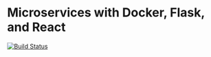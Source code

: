 # Microservices with Docker, Flask, and React

[![Build Status](https://travis-ci.com/jackycsl/microservices-testdriven-app.svg?branch=master)](https://travis-ci.com/jackycsl/microservices-testdriven-app)
